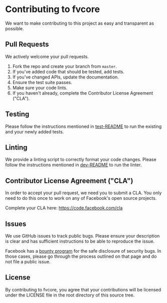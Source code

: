 # Contributing to fvcore
We want to make contributing to this project as easy and transparent as
possible.

## Pull Requests
We actively welcome your pull requests.

1. Fork the repo and create your branch from `master`.
2. If you've added code that should be tested, add tests.
3. If you've changed APIs, update the documentation.
4. Ensure the test suite passes.
5. Make sure your code lints.
6. If you haven't already, complete the Contributor License Agreement ("CLA").

## Testing

Please follow the instructions mentioned in [test-README](https://github.com/facebookresearch/pytorchvideo/blob/master/tests/README.md) to run the existing and your newly added tests.

## Linting

We provide a linting script to correctly format your code changes.
Please follow the instructions mentioned in [dev-README](https://github.com/facebookresearch/pytorchvideo/blob/master/dev/README.md) to run the linter.


## Contributor License Agreement ("CLA")
In order to accept your pull request, we need you to submit a CLA. You only need
to do this once to work on any of Facebook's open source projects.

Complete your CLA here: <https://code.facebook.com/cla>

## Issues
We use GitHub issues to track public bugs. Please ensure your description is
clear and has sufficient instructions to be able to reproduce the issue.

Facebook has a [bounty program](https://www.facebook.com/whitehat/) for the safe
disclosure of security bugs. In those cases, please go through the process
outlined on that page and do not file a public issue.

## License
By contributing to fvcore, you agree that your contributions will be licensed
under the LICENSE file in the root directory of this source tree.
